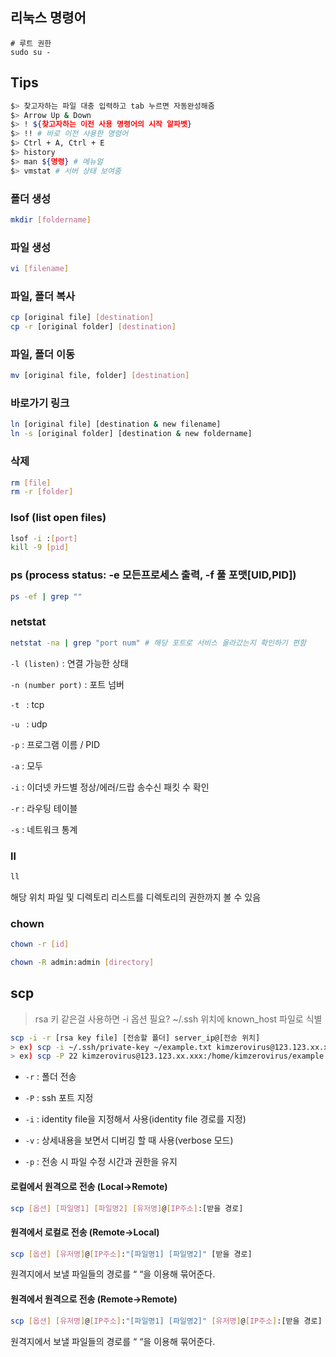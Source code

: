 ## 리눅스 명령어

```shell
# 루트 권한
sudo su -
```

## Tips

```bash
$> 찾고자하는 파일 대충 입력하고 tab 누르면 자동완성해줌
$> Arrow Up & Down
$> ! ${찾고자하는 이전 사용 명령어의 시작 알파벳}
$> !! # 바로 이전 사용한 명령어
$> Ctrl + A, Ctrl + E
$> history
$> man ${명령} # 메뉴얼
$> vmstat # 서버 상태 보여줌
```

### 폴더 생성

```bash
mkdir [foldername]
```

### 파일 생성

```bash
vi [filename]
```

### 파일, 폴더 복사

```bash
cp [original file] [destination]
cp -r [original folder] [destination]
```

### 파일, 폴더 이동

```bash
mv [original file, folder] [destination]
```

### 바로가기 링크

```bash
ln [original file] [destination & new filename]
ln -s [original folder] [destination & new foldername]
```

### 삭제

```bash
rm [file]
rm -r [folder]
```

### lsof (list open files)

```bash
lsof -i :[port]
kill -9 [pid]
```

### ps (process status: -e 모든프로세스 출력, -f 풀 포맷[UID,PID])

```bash
ps -ef | grep ""
```

### netstat

```bash
netstat -na | grep "port num" # 해당 포트로 서비스 올라갔는지 확인하기 편함
```

`-l (listen)` : 연결 가능한 상태<br/>

`-n (number port)` : 포트 넘버<br/>

`-t ` : tcp<br/>

`-u ` : udp<br/>

`-p` : 프로그램 이름 / PID<br/>

`-a` : 모두<br/>

`-i` : 이더넷 카드별 정상/에러/드랍 송수신 패킷 수 확인<br/>

`-r` : 라우팅 테이블<br/>

`-s` : 네트워크 통계<br/>

### ll

```bash
ll
```

해당 위치 파일 및 디렉토리 리스트를 디렉토리의 권한까지 볼 수 있음

### chown

```bash
chown -r [id]

chown -R admin:admin [directory]
```

## scp

> rsa 키 같은걸 사용하면 -i 옵션 필요? ~/.ssh 위치에 known_host 파일로 식별

```sh
scp -i -r [rsa key file] [전송할 폴더] server_ip@[전송 위치]
> ex) scp -i ~/.ssh/private-key ~/example.txt kimzerovirus@123.123.xx.xxx:/home/test
> ex) scp -P 22 kimzerovirus@123.123.xx.xxx:/home/kimzerovirus/example.txt /home/test
```

- `-r` : 폴더 전송
- `-P` : ssh 포트 지정
- `-i` : identity file을 지정해서 사용(identity file 경로를 지정)

- `-v` : 상세내용을 보면서 디버깅 할 때 사용(verbose 모드)
- `-p` : 전송 시 파일 수정 시간과 권한을 유지

#### 로컬에서 원격으로 전송 (Local→Remote)

```sh
scp [옵션] [파일명1] [파일명2] [유저명]@[IP주소]:[받을 경로]
```

#### 원격에서 로컬로 전송 (Remote→Local)

```sh
scp [옵션] [유저명]@[IP주소]:"[파일명1] [파일명2]" [받을 경로]
```

원격지에서 보낼 파일들의 경로를 “ “을 이용해 묶어준다.

#### 원격에서 원격으로 전송 (Remote→Remote)

```sh
scp [옵션] [유저명]@[IP주소]:"[파일명1] [파일명2]" [유저명]@[IP주소]:[받을 경로]
```

원격지에서 보낼 파일들의 경로를 “ “을 이용해 묶어준다.
